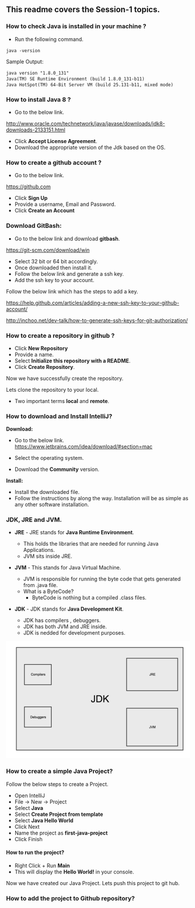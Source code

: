 ## This readme covers the Session-1 topics.

### How to check Java is installed in your machine ?

- Run the following command.

```
java -version
```

Sample Output:  

```
java version "1.8.0_131"
Java(TM) SE Runtime Environment (build 1.8.0_131-b11)
Java HotSpot(TM) 64-Bit Server VM (build 25.131-b11, mixed mode)
```

### How to install Java 8 ?

-  Go to the below link.


http://www.oracle.com/technetwork/java/javase/downloads/jdk8-downloads-2133151.html


- Click **Accept License Agreement**.
- Download the appropriate version of the Jdk based on the OS.



### How to create a github account ?

- Go to the below link.

https://github.com

- Click **Sign Up**
- Provide a username, Email and Password.  
- Click **Create an Account**

### Download GitBash:

- Go to the below link and download **gitbash**.

https://git-scm.com/download/win

- Select 32 bit or 64 bit accordingly.  
- Once downloaded then install it.
- Follow the below link and generate a ssh key.
- Add the ssh key to your account.  

Follow the below link which has the steps to add a key.  

https://help.github.com/articles/adding-a-new-ssh-key-to-your-github-account/

http://inchoo.net/dev-talk/how-to-generate-ssh-keys-for-git-authorization/

### How to create a repository in github ?

- Click **New Repository**
- Provide a name.
- Select **Initialize this repository with a README**.
- Click **Create Repository**.

Now we have successfully create the repository.

Lets clone the repository to your local.

- Two important terms **local** and **remote**.  

### How to download and Install IntelliJ?

**Download:**
- Go to the below link.
https://www.jetbrains.com/idea/download/#section=mac

- Select the operating system.
- Download the **Community** version.

**Install:**
- Install the downloaded file.
- Follow the instructions by along the way. Installation will be as simple as any other software installation.

###  JDK, JRE and JVM.

- **JRE** - JRE stands for **Java Runtime Environment**.
  - This holds the libraries that are needed for running Java Applications.
  - JVM sits inside JRE.

- **JVM** - This stands for Java Virtual Machine.
  - JVM is responsible for running the byte code that gets generated from .java file.
  - What is a ByteCode?
    - ByteCode is nothing but a compiled .class files.

- **JDK** - JDK stands for **Java Development Kit**.
  - JDK has compilers , debuggers.
  - JDK has both JVM and JRE inside.
  - JDK is nedded for development purposes.

![](https://github.com/dilipthelip/Java-Selenium/blob/master/Session2/images/jdk-jre-jvm-.png)

### How to create a simple Java Project?

Follow the below steps to create a Project.  
  - Open IntelliJ
  - File -> New -> Project
  - Select **Java**
  - Select **Create Project from template**
  - Select **Java Hello World**
  - Click Next
  - Name the project as **first-java-project**
  - Click Finish

#### How to run the project?

- Right Click + Run **Main**
- This will display the **Hello World!** in your console.

Now we have created our Java Project. Lets push this project to git hub.  

### How to add the project to Github repository?
